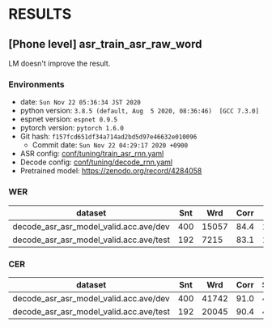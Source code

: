 # RESULTS
## [Phone level] asr_train_asr_raw_word
LM doesn't improve the result.

### Environments
- date: `Sun Nov 22 05:36:34 JST 2020`
- python version: `3.8.5 (default, Aug  5 2020, 08:36:46)  [GCC 7.3.0]`
- espnet version: `espnet 0.9.5`
- pytorch version: `pytorch 1.6.0`
- Git hash: `f157fcd651df34a714ad2bd5d97e46632e010096`
  - Commit date: `Sun Nov 22 04:29:17 2020 +0900`
- ASR config: [conf/tuning/train_asr_rnn.yaml](conf/tuning/train_asr_rnn.yaml)
- Decode config: [conf/tuning/decode_rnn.yaml](conf/tuning/decode_rnn.yaml)
- Pretrained model: https://zenodo.org/record/4284058

### WER

|dataset|Snt|Wrd|Corr|Sub|Del|Ins|Err|S.Err|
|---|---|---|---|---|---|---|---|---|
|decode_asr_asr_model_valid.acc.ave/dev|400|15057|84.4|11.2|4.4|2.3|17.9|99.0|
|decode_asr_asr_model_valid.acc.ave/test|192|7215|83.1|12.4|4.5|2.6|19.5|99.0|

### CER

|dataset|Snt|Wrd|Corr|Sub|Del|Ins|Err|S.Err|
|---|---|---|---|---|---|---|---|---|
|decode_asr_asr_model_valid.acc.ave/dev|400|41742|91.0|4.3|4.8|2.8|11.9|99.0|
|decode_asr_asr_model_valid.acc.ave/test|192|20045|90.4|4.7|4.9|3.2|12.8|99.0|
